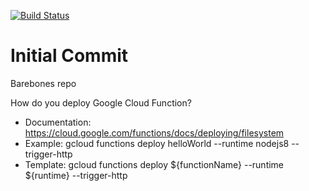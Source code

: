 [![Build Status](https://travis-ci.org/dsmHack/2019-team-02.svg?branch=master)](https://travis-ci.org/dsmHack/2019-team-02)

# Initial Commit

Barebones repo

How do you deploy Google Cloud Function?

* Documentation: https://cloud.google.com/functions/docs/deploying/filesystem
* Example: gcloud functions deploy helloWorld --runtime nodejs8 --trigger-http
* Template: gcloud functions deploy ${functionName} --runtime ${runtime} --trigger-http


